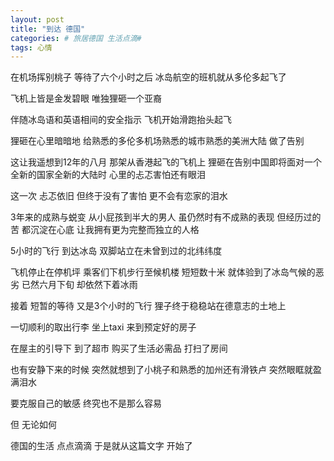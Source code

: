 ```yaml
---
layout: post
title: "到达 德国"
categories: # 旅居德国 生活点滴#
tags: 心情
---
```


在机场挥别桃子 等待了六个小时之后 冰岛航空的班机就从多伦多起飞了   

飞机上皆是金发碧眼 唯独狸砸一个亚裔   
<!--more-->

伴随冰岛语和英语相间的安全指示 飞机开始滑跑抬头起飞   

狸砸在心里暗暗地 给熟悉的多伦多机场熟悉的城市熟悉的美洲大陆 做了告别   

这让我遥想到12年的八月 那架从香港起飞的飞机上 狸砸在告别中国即将面对一个全新的国家全新的大陆时 心里的忐忑害怕还有眼泪   

这一次 忐忑依旧 但终于没有了害怕 更不会有恋家的泪水   

3年来的成熟与蜕变 从小屁孩到半大的男人 虽仍然时有不成熟的表现 但经历过的苦 都沉淀在心底 让我拥有更为完整而独立的人格   

5小时的飞行 到达冰岛 双脚站立在未曾到过的北纬纬度   

飞机停止在停机坪 乘客们下机步行至候机楼 短短数十米 就体验到了冰岛气候的恶劣 已然六月下旬 却依然下着冰雨   

接着 短暂的等待 又是3个小时的飞行 狸子终于稳稳站在德意志的土地上   

一切顺利的取出行李 坐上taxi 来到预定好的房子   

在屋主的引导下 到了超市 购买了生活必需品 打扫了房间   

也有安静下来的时候 突然就想到了小桃子和熟悉的加州还有滑铁卢 突然眼眶就盈满泪水   

要克服自己的敏感 终究也不是那么容易   

但 无论如何   

德国的生活 点点滴滴 于是就从这篇文字 开始了   